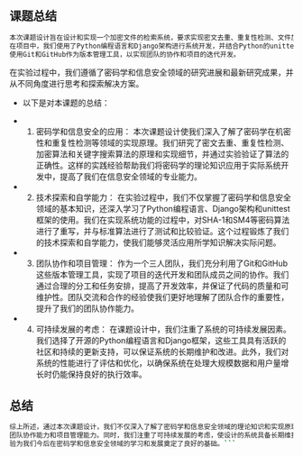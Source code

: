 
## 课题总结

```bash
本次课题设计旨在设计和实现一个加密文件的检索系统，要求实现密文去重、重复性检测、文件加密上传和关键字搜索等功能。
在项目中，我们使用了Python编程语言和Django架构进行系统开发，并结合Python的unittest框架进行测试。同时，我们
使用Git和GitHub作为版本管理工具，以实现团队的协作和项目的迭代开发。
```

在实验过程中，我们遵循了密码学和信息安全领域的研究进展和最新研究成果，并从不同角度进行思考和探索解决方案。

+ 以下是对本课题的总结：
  
+ 1. 密码学和信息安全的应用：
本次课题设计使我们深入了解了密码学在机密性和重复性检测等领域的实现原理。我们研究了密文去重、重复性检测、加密算法和关键字搜索算法的原理和实现细节，并通过实验验证了算法的正确性。这样的实践经验帮助我们将密码学的理论知识应用于实际系统开发中，提高了我们在信息安全领域的专业能力。

+ 2. 技术探索和自学能力：
在实验过程中，我们不仅掌握了密码学和信息安全领域的基本知识，还深入学习了Python编程语言、Django架构和unittest框架的使用。我们在实现系统功能的过程中，对SHA-1和SM4等密码算法进行了重写，并与标准算法进行了测试和比较验证。这个过程锻炼了我们的技术探索和自学能力，使我们能够灵活应用所学知识解决实际问题。

+ 3. 团队协作和项目管理：
作为一个三人团队，我们充分利用了Git和GitHub这些版本管理工具，实现了项目的迭代开发和团队成员之间的协作。我们通过合理的分工和任务安排，提高了开发效率，并保证了代码的质量和可维护性。团队交流和合作的经验使我们更好地理解了团队合作的重要性，提升了我们的团队协作能力。

+ 4. 可持续发展的考虑：
  在课题设计中，我们注重了系统的可持续发展因素。我们选择了开源的Python编程语言和Django框架，这些工具具有活跃的社区和持续的更新支持，可以保证系统的长期维护和改进。此外，我们对系统的性能进行了评估和优化，以确保系统在处理大规模数据和用户量增长时仍能保持良好的执行效率。

## 总结

```bash
综上所述，通过本次课题设计，我们不仅深入了解了密码学和信息安全领域的理论知识和实现原理，还提升了我们的技术能力、
团队协作能力和项目管理能力。同时，我们注重了可持续发展的考虑，使设计的系统具备长期维护和改进的能力。这次实践经
验为我们今后在密码学和信息安全领域的学习和发展奠定了良好的基础。```
